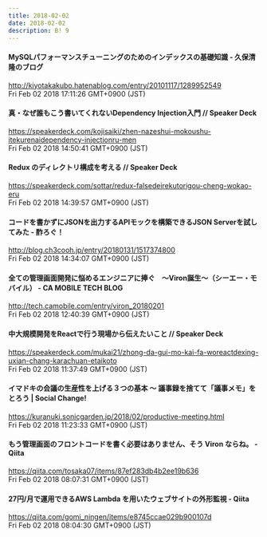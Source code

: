 ```yaml
---
title: 2018-02-02
date: 2018-02-02
description: B! 9
---
```


#### MySQLパフォーマンスチューニングのためのインデックスの基礎知識 - 久保清隆のブログ
http://kiyotakakubo.hatenablog.com/entry/20101117/1289952549<br>
Fri Feb 02 2018 17:11:26 GMT+0900 (JST)<br>


#### 真・なぜ誰もこう書いてくれないDependency Injection入門 // Speaker Deck
https://speakerdeck.com/kojisaiki/zhen-nazeshui-mokoushu-itekurenaidependency-injectionru-men<br>
Fri Feb 02 2018 14:50:41 GMT+0900 (JST)<br>


#### Redux のディレクトリ構成を考える // Speaker Deck
https://speakerdeck.com/sottar/redux-falsedeirekutorigou-cheng-wokao-eru<br>
Fri Feb 02 2018 14:39:57 GMT+0900 (JST)<br>


#### コードを書かずにJSONを出力するAPIモックを構築できるJSON Serverを試してみた - 酢ろぐ！
http://blog.ch3cooh.jp/entry/20180131/1517374800<br>
Fri Feb 02 2018 14:34:07 GMT+0900 (JST)<br>


#### 全ての管理画面開発に悩めるエンジニアに捧ぐ　〜Viron誕生〜（シーエー・モバイル） - CA MOBILE TECH BLOG
http://tech.camobile.com/entry/viron_20180201<br>
Fri Feb 02 2018 12:40:39 GMT+0900 (JST)<br>


#### 中大規模開発をReactで行う現場から伝えたいこと // Speaker Deck
https://speakerdeck.com/mukai21/zhong-da-gui-mo-kai-fa-woreactdexing-uxian-chang-karachuan-etaikoto<br>
Fri Feb 02 2018 11:37:49 GMT+0900 (JST)<br>


#### イマドキの会議の生産性を上げる３つの基本 〜 議事録を捨てて「議事メモ」をとろう | Social Change!
https://kuranuki.sonicgarden.jp/2018/02/productive-meeting.html<br>
Fri Feb 02 2018 11:23:33 GMT+0900 (JST)<br>


#### もう管理画面のフロントコードを書く必要はありません、そう Viron ならね。 - Qiita
https://qiita.com/tosaka07/items/87ef283db4b2ee19b636<br>
Fri Feb 02 2018 08:07:31 GMT+0900 (JST)<br>


#### 27円/月で運用できるAWS Lambda を用いたウェブサイトの外形監視 - Qiita
https://qiita.com/gomi_ningen/items/e8745ccae029b900107d<br>
Fri Feb 02 2018 08:04:30 GMT+0900 (JST)<br>


